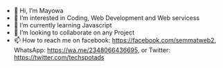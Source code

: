 - 👋 Hi, I’m Mayowa
- 👀 I’m interested in Coding, Web Development and Web servicess
- 🌱 I’m currently learning Javascript
- 💞️ I’m looking to collaborate on any Project 
- 📫 How to reach me on facebook: https://facebook.com/semmatweb2, WhatsApp: https://wa.me/2348066436695, or Twitter: https://twitter.com/techspotads

<!---
semmatweb/semmatweb is a ✨ special ✨ repository because its `README.md` (this file) appears on your GitHub profile.
You can click the Preview link to take a look at your changes.
--->
